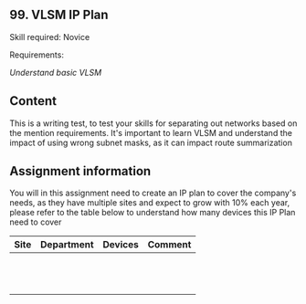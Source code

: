 ## 99. VLSM IP Plan

Skill required: Novice

Requirements:

*Understand basic VLSM*

## Content

This is a writing test, to test your skills for separating out networks based on the mention requirements. It's important to learn VLSM and understand the impact of using wrong subnet masks, as it can impact route summarization 

## Assignment information

You will in this assignment need to create an IP plan to cover the company's needs, as they have multiple sites and expect to grow with 10% each year, please refer to the table below to understand how many devices this IP Plan need to cover

| Site | Department | Devices | Comment |
|---|---|---|---|
|   |   |   |   |
|   |   |   |   |
|   |   |   |   |
|   |   |   |   |
|   |   |   |   |
|   |   |   |   |
|   |   |   |   |
|   |   |   |   |
|   |   |   |   |
|   |   |   |   |
|   |   |   |   |
|   |   |   |   |